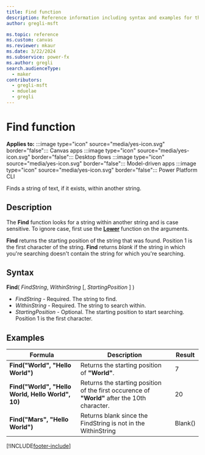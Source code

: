 ```yaml
---
title: Find function
description: Reference information including syntax and examples for the Find function.
author: gregli-msft

ms.topic: reference
ms.custom: canvas
ms.reviewer: mkaur
ms.date: 3/22/2024
ms.subservice: power-fx
ms.author: gregli
search.audienceType:
  - maker
contributors:
  - gregli-msft
  - mduelae
  - gregli
---
```


# Find function

**Applies to:** :::image type="icon" source="media/yes-icon.svg" border="false"::: Canvas apps :::image type="icon" source="media/yes-icon.svg" border="false"::: Desktop flows :::image type="icon" source="media/yes-icon.svg" border="false"::: Model-driven apps :::image type="icon" source="media/yes-icon.svg" border="false"::: Power Platform CLI

Finds a string of text, if it exists, within another string.

## Description

The **Find** function looks for a string within another string and is case sensitive. To ignore case, first use the **[Lower](function-lower-upper-proper.md)** function on the arguments.

**Find** returns the starting position of the string that was found. Position 1 is the first character of the string. **Find** returns _blank_ if the string in which you're searching doesn't contain the string for which you're searching.

## Syntax

**Find**( _FindString_, _WithinString_ [, *StartingPosition* ] )

- _FindString_ - Required. The string to find.
- _WithinString_ - Required. The string to search within.
- _StartingPosition_ - Optional. The starting position to start searching. Position 1 is the first character.

## Examples

| Formula                                          | Description                                                                    | Result                                                                                                         |
| ------------------------------------------------ | ------------------------------------------------------------------------------ | -------------------------------------------------------------------------------------------------------------- |
| **Find("World", "Hello World")**                  | Returns the starting position of **"World"**.                                      | 7                                                                         |
| **Find("World", "Hello World, Hello World", 10)** | Returns the starting position of the first occurence of **"World"** after the 10th character. | 20                                                                         |
| **Find("Mars", "Hello World")**                   | Returns blank since the FindString is not in the WithinString                   | Blank()                                                                        |


[!INCLUDE[footer-include](../../includes/footer-banner.md)]
